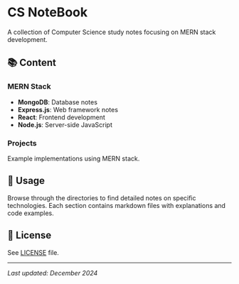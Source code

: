 # CS NoteBook

A collection of Computer Science study notes focusing on MERN stack development.

## 📚 Content

### MERN Stack
- **MongoDB**: Database notes
- **Express.js**: Web framework notes
- **React**: Frontend development
- **Node.js**: Server-side JavaScript

### Projects
Example implementations using MERN stack.

## 🚀 Usage

Browse through the directories to find detailed notes on specific technologies. Each section contains markdown files with explanations and code examples.

## 📝 License

See [LICENSE](LICENSE) file.

---
*Last updated: December 2024*